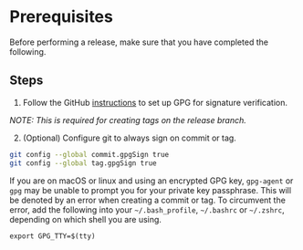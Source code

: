 # Prerequisites

Before performing a release, make sure that you have completed the following.

## Steps

1. Follow the GitHub [instructions](https://docs.github.com/en/authentication/managing-commit-signature-verification) to set up GPG for signature verification.

*NOTE: This is required for creating tags on the release branch.*

2. (Optional) Configure git to always sign on commit or tag.

```bash
git config --global commit.gpgSign true
git config --global tag.gpgSign true
```

If you are on macOS or linux and using an encrypted GPG key, `gpg-agent` or `gpg` may be unable
to prompt you for your private key passphrase. This will be denoted by an error
when creating a commit or tag. To circumvent the error, add the following into
your `~/.bash_profile`, `~/.bashrc` or `~/.zshrc`, depending on which shell you are using.

```
export GPG_TTY=$(tty)
```